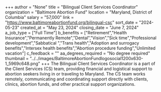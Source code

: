 +++
author = "None"
title = "Bilingual Client Services Coordinator"
organization = "Baltimore Abortion Fund"
location = "Maryland, District of Columbia"
salary = "57,000"
link = "https://www.baltimoreabortionfund.org/bilingual-csc"
sort_date = "2024-05-23"
created_at = "May 23, 2024"
closing_date = "June 7, 2024"
a_job_type = ["Full Time"]
b_benefits = ["Retirement","Health Insurance","Permanently Remote","Dental","Vision","Sick time","Professional development","Sabbatical ","Trans health","Adoption and surrogacy benefits","Intersex health benefits","Abortion procedure funding","Unlimited vacation"]
c_feedback = ""
aa_degrees_required = "No degree required"
thumbnail = "../../images/BaltimoreAbortionFundlogosocial1200x630-1_5969c648.png"
+++
The Bilingual Client Services Coordinator is a part of the Client Services (CS) team, providing financial and logistical support to abortion seekers living in or traveling to Maryland. The CS team works remotely, communicating and coordinating support directly with clients, clinics, abortion funds, and other practical support organizations.